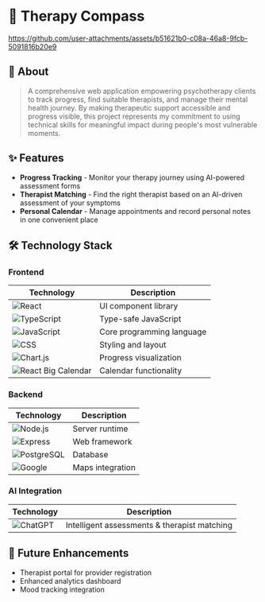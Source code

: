 # 🧠 Therapy Compass

https://github.com/user-attachments/assets/b51621b0-c08a-46a8-9fcb-5091816b20e9

## 💭 About

> A comprehensive web application empowering psychotherapy clients to track progress, find suitable therapists, and manage their mental health journey. By making therapeutic support accessible and progress visible, this project represents my commitment to using technical skills for meaningful impact during people's most vulnerable moments.

## ✨ Features

- **Progress Tracking** - Monitor your therapy journey using AI-powered assessment forms
- **Therapist Matching** - Find the right therapist based on an AI-driven assessment of your symptoms
- **Personal Calendar** - Manage appointments and record personal notes in one convenient place

## 🛠️ Technology Stack

### Frontend
| Technology   | Description |
|--------------|-------------|
| ![React](https://img.shields.io/badge/React-20232A?style=for-the-badge&logo=react&logoColor=61DAFB) | UI component library |
| ![TypeScript](https://img.shields.io/badge/TypeScript-3178C6?style=for-the-badge&logo=typescript&logoColor=white) | Type-safe JavaScript |
| ![JavaScript](https://img.shields.io/badge/JavaScript-F7DF1E?style=for-the-badge&logo=javascript&logoColor=black) | Core programming language |
| ![CSS](https://img.shields.io/badge/CSS-1572B6?style=for-the-badge&logo=css3&logoColor=white) | Styling and layout |
| ![Chart.js](https://img.shields.io/badge/Chart.js-FF6384?style=for-the-badge&logo=chart.js&logoColor=white) | Progress visualization |
| ![React Big Calendar](https://img.shields.io/badge/React_Big_Calendar-0088CC?style=for-the-badge&logo=react&logoColor=white) | Calendar functionality |

### Backend
| Technology   | Description |
|--------------|-------------|
| ![Node.js](https://img.shields.io/badge/Node.js-43853D?style=for-the-badge&logo=node.js&logoColor=white) | Server runtime |
| ![Express](https://img.shields.io/badge/Express-000000?style=for-the-badge&logo=express&logoColor=white) | Web framework |
| ![PostgreSQL](https://img.shields.io/badge/PostgreSQL-316192?style=for-the-badge&logo=postgresql&logoColor=white) | Database |
| ![Google](https://img.shields.io/badge/Google-4285F4?style=for-the-badge&logo=google&logoColor=white) | Maps integration |

### AI Integration
| Technology   | Description |
|--------------|-------------|
| ![ChatGPT](https://img.shields.io/badge/ChatGPT_4.0-74aa9c?style=for-the-badge&logo=openai&logoColor=white) | Intelligent assessments & therapist matching |


## 🔮 Future Enhancements

- Therapist portal for provider registration
- Enhanced analytics dashboard
- Mood tracking integration


